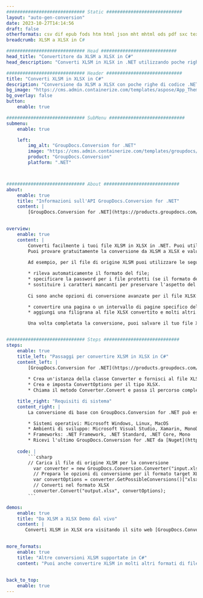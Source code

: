 ```yaml
---
############################# Static ############################
layout: "auto-gen-conversion"
date: 2023-10-27T14:14:56
draft: false
otherformats: csv dif epub fods htm html json mht mhtml ods pdf sxc tex tsv xlam xls xlsb xlsm xlsx xlt xltm xltx xml xps
breadcrumb: XLSM a XLSX in C#

############################# Head ############################
head_title: "Convertitore da XLSM a XLSX in C#"
head_description: "Converti XLSM in XLSX in .NET utilizzando poche righe di codice. Utilizza l'API di conversione dei documenti di GroupDocs per convertire oltre 160 formati di file."

############################# Header ############################
title: "Converti XLSM in XLSX in C#"
description: "Conversione da XLSM a XLSX con poche righe di codice .NET"
bg_image: "https://cms.admin.containerize.com/templates/aspose/App_Themes/V3/images/bg/header1.png"
bg_overlay: false
button:
    enable: true

############################# SubMenu ############################
submenu:
    enable: true

    left:
        img_alt: "GroupDocs.Conversion for .NET"
        image: "https://cms.admin.containerize.com/templates/groupdocs/images/product-logos/90x90-noborder/groupdocs-conversion-net.png"
        product: "GroupDocs.Conversion"
        platform: ".NET"



############################# About ############################
about:
    enable: true
    title: "Informazioni sull'API GroupDocs.Conversion for .NET"
    content: |
        [GroupDocs.Conversion for .NET](https://products.groupdocs.com/conversion/net/) può essere utilizzato per convertire Microsoft Word, Excel, PowerPoint, PDF, Visio e altri formati. GroupDocs.Conversion è un'API standalone adatta per sistemi interni e back-end in cui sono richieste prestazioni elevate. Non dipende da alcun software come Microsoft o Open Office.
    

overview:
    enable: true
    content: |
        Converti facilmente i tuoi file XLSM in XLSX in .NET. Puoi utilizzare solo un paio di righe di codice C# in qualsiasi piattaforma a tua scelta come: Windows, Linux, macOS.
        Puoi provare gratuitamente la conversione da XLSM a XLSX e valutare la qualità dei risultati della conversione. Insieme a semplici scenari di conversione di file, puoi provare opzioni più avanzate per caricare il file di origine XLSM e per salvare il risultato di output XLSX. 
        
        Ad esempio, per il file di origine XLSM puoi utilizzare le seguenti opzioni di caricamento:

        * rileva automaticamente il formato del file;
        * specificare la password per i file protetti (se il formato del file lo supporta);
        * sostituire i caratteri mancanti per preservare l'aspetto del documento.
        
        Ci sono anche opzioni di conversione avanzate per il file XLSX:

        * convertire una pagina o un intervallo di pagine specifico del documento;
        * aggiungi una filigrana al file XLSX convertito e molti altri.

        Una volta completata la conversione, puoi salvare il tuo file XLSX nel percorso del file locale o in qualsiasi archivio di terze parti come FTP, Amazon S3, Google Drive, Dropbox ecc. Nota: per convertire XLSM in {{ TO}} non è necessario alcun software aggiuntivo installato, come MS Office, Open Office, Adobe Acrobat Reader ecc.


############################# Steps ############################
steps:
    enable: true
    title_left: "Passaggi per convertire XLSM in XLSX in C#"
    content_left: |
        [GroupDocs.Conversion for .NET](https://products.groupdocs.com/conversion/net/) consente agli sviluppatori di convertire facilmente un file XLSM in XLSX con poche righe di codice.
        
        * Crea un'istanza della classe Converter e fornisci al file XLSM il percorso completo
        * Crea e imposta ConvertOptions per il tipo XLSX.
        * Chiama il metodo Converter.Convert e passa il percorso completo e il formato (XLSX) come parametro

    title_right: "Requisiti di sistema"
    content_right: |
        La conversione di base con GroupDocs.Conversion for .NET può essere eseguita in pochi semplici passaggi. Le nostre API sono supportate su tutte le principali piattaforme e sistemi operativi. Prima di eseguire il codice seguente, assicurati di avere i seguenti prerequisiti installati sul tuo sistema.

        * Sistemi operativi: Microsoft Windows, Linux, MacOS
        * Ambienti di sviluppo: Microsoft Visual Studio, Xamarin, MonoDevelop
        * Frameworks: .NET Framework, .NET Standard, .NET Core, Mono
        * Ricevi l'ultimo GroupDocs.Conversion for .NET da [Nuget](https://www.nuget.org/packages/groupdocs.conversion)
         
    code: |
        ```csharp    
        // Carica il file di origine XLSM per la conversione
          var converter = new GroupDocs.Conversion.Converter("input.xlsm");
          // Prepara le opzioni di conversione per il formato target XLSX
          var convertOptions = converter.GetPossibleConversions()["xlsx"].ConvertOptions;
          // Converti nel formato XLSX
          converter.Convert("output.xlsx", convertOptions);
        ```

demos:
    enable: true
    title: "Da XLSM a XLSX Demo dal vivo"
    content: |
       Converti XLSM in XLSX ora visitando il sito web [GroupDocs.Conversion App](https://products.groupdocs.app/conversion/family). La demo online presenta i seguenti vantaggi
          

more_formats:
    enable: true
    title: "Altre conversioni XLSM supportate in C#"
    content: "Puoi anche convertire XLSM in molti altri formati di file. Si prega di consultare l'elenco di seguito."
       
       
back_to_top:
    enable: true
---
```

